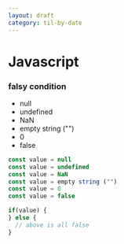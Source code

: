 ```yaml
---
layout: draft
category: til-by-date
---
```


# Javascript

### falsy condition

- null
- undefined
- NaN
- empty string ("")
- 0
- false

```js
const value = null
const value = undefined
const value = NaN
const value = empty string ("")
const value = 0
const value = false

if(value) {
} else {
  // above is all false
}
```
